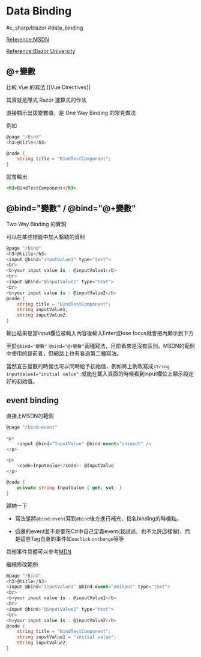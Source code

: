 # Data Binding

#c_sharp/blazor #data_binding

[Reference:MSDN](https://docs.microsoft.com/zh-tw/aspnet/core/blazor/components/data-binding?view=aspnetcore-5.0)

[Reference:Blazor University](https://blazor-university.com/components/one-way-binding/)

## @+變數

比較 Vue 的寫法 [[Vue Directives]]

其實就是隱式 Razor 運算式的作法

直接顯示出該變數值，是 One Way Binding 的常見做法

例如

```C#
@page "/Bind"
<h3>@title</h3>

@code {
    string title = "BindTestComponent";
}
```

就會輸出

```html
<h3>BindTestComponent</h3>
```

## @bind="變數" / @bind="@+變數"

Two Way Binding 的實現

可以在某些標籤中加入繫結的資料

```C#
@page "/Bind"
<h3>@title</h3>
<input @bind="inputValue1" type="text">
<br>
<b>your input value is : @inputValue1</b>
<br>
<input @bind="@inputValue2" type="text">
<br>
<b>your input value is : @inputValue2</b>
@code {
    string title = "BindTestComponent";
    string inputValue1;
    string inputValue2;
}
```

輸出結果是當input欄位被輸入內容後輸入Enter或lose focus就會把內顯示到下方

至於`@bind="變數"` `@bind="@+變數"`兩種寫法，目前看來是沒有區別。MSDN的範例中使用的是前者，但網路上也有看過第二種寫法。

當然宣告變數的時候也可以同時給予初始值，例如將上例改寫成`string inputValue1="initial value";`就能在載入頁面的時候看到input欄位上顯示設定好的初始值。

## event binding

直接上MSDN的範例

```C#
@page "/bind-event"

<p>
    <input @bind="InputValue" @bind:event="oninput" />
</p>

<p>
    <code>InputValue</code>: @InputValue
</p>

@code {
    private string InputValue { get; set; }
}
```

歸納一下

* 寫法是將`@bind:event`寫到`@bind`後方進行補充，指名binding的時機點。

* 這邊的event並不是要在C#中自己定義event(我試過，也不允許這樣做)，而是這些Tag自身的事件如`onclick` `onchange`等等

其他事件具體可以參考[MDN](https://developer.mozilla.org/en-US/docs/Web/API/GlobalEventHandlers)

繼續修改範例

```C#
@page "/Bind"
<h3>@title</h3>
<input @bind="inputValue1" @bind:event="oninput" type="text">
<br>
<b>your input value is : @inputValue1</b>
<br>
<input @bind="@inputValue2" type="text">
<br>
<b>your input value is : @inputValue2</b>
@code {
    string title = "BindTestComponent";
    string inputValue1 = "initial value";
    string inputValue2;
}
```
